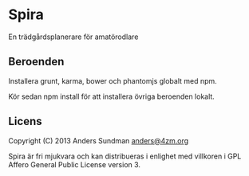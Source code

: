 # Spira

En trädgårdsplanerare för amatörodlare

## Beroenden
Installera grunt, karma, bower och phantomjs globalt med npm.

Kör sedan npm install för att installera övriga beroenden lokalt.

## Licens

Copyright (C) 2013 Anders Sundman <anders@4zm.org>

Spira är fri mjukvara och kan distribueras i enlighet med villkoren i
GPL Affero General Public License version 3.

